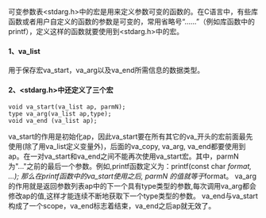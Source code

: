 可变参数表<stdarg.h>中的宏是用来定义参数可变的函数的。在C语言中，有些库函数或者用户自定义的函数的参数是可变的，常用省略号“……”（例如库函数中的printf），定义这样的函数就要使用到<stdarg.h>中的宏。
#### 1、va_list
用于保存宏va_start，va_arg以及va_end所需信息的数据类型。
#### 2、<stdarg.h>中还定义了三个宏
```  
void va_start(va_list ap, parmN);
type va_arg(va_list ap,type);
void va_end (va_list ap);
```
va_start的作用是初始化ap，因此va_start要在所有其它的va_开头的宏前面最先使用(除了用va_list定义变量外)，后面的va_copy, va_arg, va_end都要使用到ap。在一对va_start和va_end之间不能再次使用va_start宏。其中，parmN为"..."之前的最后一个参数。例如,printf函数定义为：printf(const char *format, ...); 那么在printf函数中的va_start使用之后, parmN 的值就等于*format。
va_arg的作用就是返回参数列表ap中的下一个具有type类型的参数,每次调用va_arg都会修改ap的值,这样才能连续不断地获取下一个type类型的参数。
va_end与va_start构成了一个scope，va_end标志着结束，va_end之后ap就无效了。